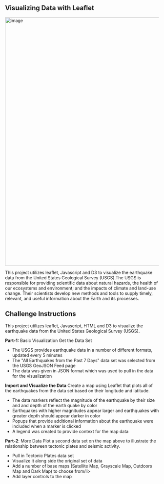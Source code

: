 **Visualizing Data with Leaflet**
---
<img width="811" alt="image" src="https://user-images.githubusercontent.com/111404552/213930908-74a7545a-bf76-4da5-b1f7-6215adeb34cc.png">

This project utilizes leaflet, Javascript and D3 to visualize the earthquake data from the United States Geological Survey (USGS).The USGS is responsible for providing scientific data about natural hazards, the health of our ecosystems and environment; and the impacts of climate and land-use change. Their scientists develop new methods and tools to supply timely, relevant, and useful information about the Earth and its processes.


**Challenge Instructions**
---

This project utilizes leaflet, Javascript, HTML and D3 to visualize the earthquake data from the United States Geological Survey (USGS). 

**Part-1:** Basic Visualization
Get the Data Set
<ul>
  <li>The USGS provides earthquake data in a number of different formats, updated every 5 minutes</li>
  <li>The "All Earthquakes from the Past 7 Days" data set was selected from the USGS GeoJSON Feed page</li>
  <li>The data was given in JSON format which was used to pull in the data for the visualization</li>
</ul>

**Import and Visualize the Data**
Create a map using Leaflet that plots all of the earthquakes from the data set based on their longitude and latitude.
<ul>
  <li>The data markers reflect the magnitude of the earthquake by their size and and depth of the earth quake by color</li>
  <li>Earthquakes with higher magnitudes appear larger and earthquakes with greater depth should appear darker in color</li>
  <li>Popups that provide additional information about the earthquake were included when a marker is clicked</li>
  <li>A legend was created to provide context for the map data</li>
</ul>

**Part-2**: More Data
Plot a second data set on the map above to illustrate the relationship between tectonic plates and seismic activity.
<ul>
  <li>Pull in Tectonic Plates data set</li>
  <li>Visualize it along side the original set of data</li>
  <li>Add a number of base maps (Satellite Map, Grayscale Map, Outdoors Map and Dark Map) to choose from/li>
  <liSeparate out the two different data sets (earthquakes and tectonic plates) into overlays that can be turned on and off independently</li>
  <li>Add layer controls to the map</li>
</ul>
